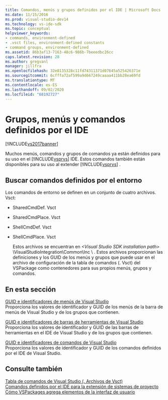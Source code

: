 ```yaml
---
title: Comandos, menús y grupos definidos por el IDE | Microsoft Docs
ms.date: 11/15/2016
ms.prod: visual-studio-dev14
ms.technology: vs-ide-sdk
ms.topic: conceptual
helpviewer_keywords:
- commands, environment-defined
- .vsct files, environment-defined constants
- command groups, environment-defined
ms.assetid: 86b3af13-7163-48c6-986b-7beeedbc26cc
caps.latest.revision: 28
ms.author: gregvanl
manager: jillfra
ms.openlocfilehash: 32e8135328c11fd74311371d07645a525426371e
ms.sourcegitcommit: 6cfffa72af599a9d667249caaaa411bb28ea69fd
ms.translationtype: MT
ms.contentlocale: es-ES
ms.lasthandoff: 09/02/2020
ms.locfileid: "68192727"
---
```

# <a name="ide-defined-commands-menus-and-groups"></a>Grupos, menús y comandos definidos por el IDE
[!INCLUDE[vs2017banner](../../includes/vs2017banner.md)]

Muchos menús, comandos y grupos de comandos ya están definidos para su uso en el [!INCLUDE[vsprvs](../../includes/vsprvs-md.md)] IDE. Estos comandos también están disponibles para su uso al extender [!INCLUDE[vsprvs](../../includes/vsprvs-md.md)] .  
  
## <a name="finding-environment-defined-commands"></a>Buscar comandos definidos por el entorno  
 Los comandos de entorno se definen en un conjunto de cuatro archivos. Vsct:  
  
- SharedCmdDef. Vsct  
  
- SharedCmdPlace. Vsct  
  
- ShellCmdDef. Vsct  
  
- ShellCmdPlace. Vsct  
  
  Estos archivos se encuentran en *\<Visual Studio SDK installation path>* \VisualStudioIntegration\Common\Inc \\ . Estos archivos proporcionan las definiciones y los GUID de los menús y grupos que puede usar en el archivo de configuración de la tabla de comandos (. Vsct) del VSPackage como contenedores para sus propios menús, grupos y comandos.  
  
## <a name="in-this-section"></a>En esta sección  
 [GUID e identificadores de menús de Visual Studio](../../extensibility/internals/guids-and-ids-of-visual-studio-menus.md)  
 Proporciona los valores de identificador y GUID de los menús de la barra de menús de Visual Studio y de los grupos que contienen.  
  
 [GUID e identificadores de barras de herramientas de Visual Studio](../../extensibility/internals/guids-and-ids-of-visual-studio-toolbars.md)  
 Proporciona los valores de identificador y GUID de las barras de herramientas en el IDE de Visual Studio y de los grupos que contienen.  
  
 [GUID e identificadores de comandos de Visual Studio](../../extensibility/internals/guids-and-ids-of-visual-studio-commands.md)  
 Proporciona los valores de identificador y GUID de los comandos definidos por el IDE de Visual Studio.  
  
## <a name="see-also"></a>Consulte también  
 [Tabla de comandos de Visual Studio (. Archivos de Vsct)](../../extensibility/internals/visual-studio-command-table-dot-vsct-files.md)   
 [Comandos definidos por el IDE para la extensión de sistemas de proyecto](../../extensibility/internals/ide-defined-commands-for-extending-project-systems.md)   
 [Cómo VSPackages agrega elementos de la interfaz de usuario](../../extensibility/internals/how-vspackages-add-user-interface-elements.md)
